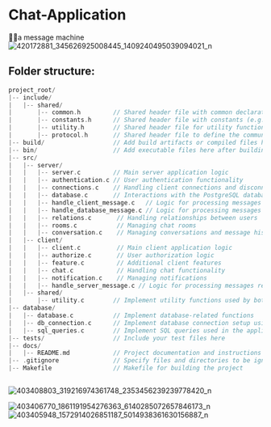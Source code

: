 # Chat-Application
💬🪼a message machine
![420172881_345626925008445_1409240495039094021_n](https://github.com/da0ran9e/Chat-Application/assets/98570451/08b5cb07-4a25-43c9-8adb-993feeadf62b)

## Folder structure:
```c
project_root/
|-- include/
|   |-- shared/
|       |-- common.h         // Shared header file with common declarations (e.g., data structures)
|       |-- constants.h      // Shared header file with constants (e.g., protocol codes, buffer sizes)
|       |-- utility.h        // Shared header file for utility functions (e.g., string manipulation, error handling)
|       |-- protocol.h       // Shared header file to define the communication protocol (e.g., message formats)
|-- build/                   // Add build artifacts or compiled files here (gitignore this directory)
|-- bin/                     // Add executable files here after building
|-- src/
|   |-- server/
|   |   |-- server.c         // Main server application logic
|   |   |-- authentication.c // User authentication functionality
|   |   |-- connections.c    // Handling client connections and disconnections
|   |   |-- database.c       // Interactions with the PostgreSQL database
|   |   |-- handle_client_message.c   // Logic for processing messages from clients
|   |   |-- handle_database_message.c // Logic for processing messages related to the database
|   |   |-- relations.c       // Handling relationships between users
|   |   |-- rooms.c           // Managing chat rooms
|   |   |-- conversation.c    // Managing conversations and message history
|   |-- client/
|   |   |-- client.c          // Main client application logic
|   |   |-- authorize.c       // User authorization logic
|   |   |-- feature.c         // Additional client features
|   |   |-- chat.c            // Handling chat functionality
|   |   |-- notification.c    // Managing notifications
|   |   |-- handle_server_message.c // Logic for processing messages received from the server
|   |-- shared/
|       |-- utility.c        // Implement utility functions used by both server and client
|-- database/
|   |-- database.c           // Implement database-related functions
|   |-- db_connection.c      // Implement database connection setup using libpq
|   |-- sql_queries.c        // Implement SQL queries used in the application
|-- tests/                   // Include your test files here
|-- docs/
|   |-- README.md            // Project documentation and instructions
|-- .gitignore               // Specify files and directories to be ignored by version control
|-- Makefile                 // Makefile for building the project



```
![403408803_319216974361748_2353456239239778420_n](https://github.com/da0ran9e/Chat-Application/assets/98570451/8c01c3c7-2d60-4e42-8175-65ebf2e916fc)

![403406770_1861191954276363_6140285072657846173_n](https://github.com/da0ran9e/Chat-Application/assets/98570451/942cdeb8-a348-4ce7-a18a-85273b3d2eaf)
![403405948_1572914026851187_5014938361630156887_n](https://github.com/da0ran9e/Chat-Application/assets/98570451/1e9e88f4-ebf9-4cac-aebf-48db491c4b09)

